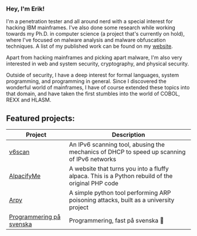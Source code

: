 ### Hey, I'm Erik!

I'm a penetration tester and all around nerd with a special interest for
hacking IBM mainframes. I've also done some research while working towards my
Ph.D. in computer science (a project that's currently on hold), where I've
focused on malware analysis and malware obfuscation techniques. A list of my
published work can be found on my [website](http://erikbergenholtz.se).

Apart from hacking mainframes and picking apart malware, I'm also very
interested in web and system security, cryptography, and physical security.

Outside of security, I have a deep interest for formal languages, system
programming, and programming in general. Since I discovered the wonderful world
of mainframes, I have of course extended these topics into that domain, and
have taken the first stumbles into the world of COBOL, REXX and HLASM.

## Featured projects:
Project | Description
--- | ---
[v6scan](https://github.com/erikbergenholtz/v6scan) | An IPv6 scanning tool, abusing the mechanics of DHCP to speed up scanning of IPv6 networks
[AlpacifyMe](https://github.com/erikbergenholtz/alpacify.me) | A website that turns you into a fluffy alpaca. This is a Python rebuild of the original PHP code
[Arpy](https://github.com/erikbergenholtz/arpy) | A simple python tool performing ARP poisoning attacks, built as a university project
[Programmering på svenska](https://github.com/erikbergenholtz/programmering-pa-svenska) | Programmering, fast på svenska :shrug:
